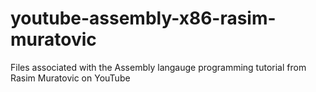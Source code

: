 # youtube-assembly-x86-rasim-muratovic

Files associated with the Assembly langauge programming tutorial from Rasim Muratovic on YouTube
